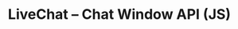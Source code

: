 ---
title: LiveChat – Chat Window API (JS)

menuTitle: Chat Window <u>JS API</u>

themeColor: red

includes:
  - introduction
  - methods
  - callbacks
  - statistics
  - tracking-code
  
---